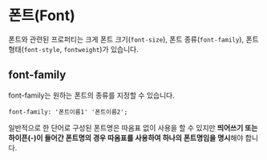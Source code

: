 # 폰트(Font)

폰트와 관련된 프로퍼티는 크게 폰트 크기(`font-size`), 폰트 종류(`font-family`), 폰트 형태(`font-style`, `fontweight`)가 있습니다.

## font-family

font-family는 원하는 폰트의 종류를 지정할 수 있습니다.

```
font-family: '폰트이름1' '폰트이름2';
```

일반적으로 한 단어로 구성된 폰트명은 따옴표 없이 사용을 할 수 있지만 **띄어쓰기 또는 하이픈(-)이 들어간 폰트명의 경우 따옴표를 사용하여 하나의 폰트명임을 명시**해야 합니다.
